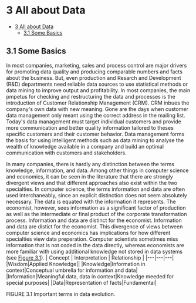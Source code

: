 # 3 All about Data

- [3 All about Data](#3-all-about-data)
  - [3.1 Some Basics](#31-some-basics)

## 3.1 Some Basics
In most companies, marketing, sales and process control are major drivers for promoting data quality and producing comparable numbers and facts about the business. But, even production and Resarch and Development (R&D) departments need reliable data sources to use statistical methods or data mining to improve output and profitability. In most companies, the main pmpetus for checking and restructuring the data and processes is the introduction of Customer Relationship Management (CRM). CRM inbues the company's own data with new meaning. Gone are the days when customer data management only meant using the correct address in the mailing list. Today's data management must target individual customers and provide more communication and better quality information tailored to theses specific customers and their customer behavior. Data management forms the basis for using intelligent methods such as data mining to analyse the wealth of knowledge available in a company and build an optimal communication with customers and stakeholders.

In many companies, there is hardly any distinction between the terms knowledge, information, and data. Among other things in computer science and economics, it can be seen in the literature that there are strongly divergent views and that different approaches also exist within the two specialties. In computer science, the terms information and data are often used interchaneably, since an explicit distinction does not seem absolutely necessary. The data is equated with the information it represents. The economist, however, sees information as a significant factor of production as well as the intermediate or final product of the corporate transformation process. Information and data are distinct for the economist. Information and data are distict for the economist. This divergence of views between computer science and economics has implications for how different specialties view data preperation. Computer scientists sometimes miss information that is not coded in the data directly, whereas economists are more familiar with using additional knowledge not stored in data systems (see [Figure 3.1](#Figure-3.1)).
| Concept | Interpretation | Relationship |
|---|---|---|
|Wisdom|Applied Knowledge||
|Knowledge|Information in context|Conceptual umbrella for information and data|
|Information|Meaningful data, data in context|Knowledge meeded for special purposes|
|Data|Representation of facts|Fundamental|
  
<a style="text-align:center;">FIGURE 3.1 Important terms in data evolution.</a>